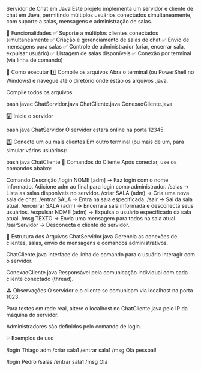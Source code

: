 Servidor de Chat em Java
Este projeto implementa um servidor e cliente de chat em Java, permitindo múltiplos usuários conectados simultaneamente, com suporte a salas, mensagens e administração de salas.

📌 Funcionalidades
✅ Suporte a múltiplos clientes conectados simultaneamente
✅ Criação e gerenciamento de salas de chat
✅ Envio de mensagens para salas
✅ Controle de administrador (criar, encerrar sala, expulsar usuário)
✅ Listagem de salas disponíveis
✅ Conexão por terminal (via linha de comando)

🚀 Como executar
1️⃣ Compile os arquivos
Abra o terminal (ou PowerShell no Windows) e navegue até o diretório onde estão os arquivos .java.

Compile todos os arquivos:

bash
javac ChatServidor.java ChatCliente.java ConexaoCliente.java

2️⃣ Inicie o servidor

bash
java ChatServidor
O servidor estará online na porta 12345.

3️⃣ Conecte um ou mais clientes
Em outro terminal (ou mais de um, para simular vários usuários):

bash
java ChatCliente
💬 Comandos do Cliente
Após conectar, use os comandos abaixo:

Comando	Descrição
/login NOME [adm] -> Faz login com o nome informado. Adicione adm ao final para login como administrador.
/salas -> Lista as salas disponíveis no servidor.
/criar SALA (adm) -> Cria uma nova sala de chat.
/entrar SALA -> Entra na sala especificada.
/sair -> Sai da sala atual.
/encerrar SALA (adm) -> Encerra a sala informada e desconecta seus usuários.
/expulsar NOME (adm) -> Expulsa o usuário especificado da sala atual.
/msg TEXTO -> Envia uma mensagem para todos na sala atual.
/sairServidor -> Desconecta o cliente do servidor.

📝 Estrutura dos Arquivos
ChatServidor.java
Gerencia as conexões de clientes, salas, envio de mensagens e comandos administrativos.

ChatCliente.java
Interface de linha de comando para o usuário interagir com o servidor.

ConexaoCliente.java
Responsável pela comunicação individual com cada cliente conectado (thread).

⚠️ Observações
O servidor e o cliente se comunicam via localhost na porta 1023.

Para testes em rede real, altere o localhost no ChatCliente.java pelo IP da máquina do servidor.

Administradores são definidos pelo comando de login.

💡 Exemplos de uso

/login Thiago adm
/criar sala1
/entrar sala1
/msg Olá pessoal!

/login Pedro
/salas
/entrar sala1
/msg Olá

